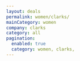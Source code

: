 ```yaml
---
layout: deals
permalink: women/clarks/
mainCategory: women
company: clarks
category: all
pagination:
  enabled: true
  category: women, clarks,
---
```







      

  

